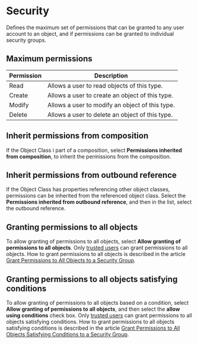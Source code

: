 # Security

Defines the maximum set of permissions that can be granted to any user account to an object, and if permissions can be granted to individual security groups.

## Maximum permissions

Permission | Description
---------- | -----------
Read       | Allows a user to read objects of this type.
Create     | Allows a user to create an object of this type.
Modify     | Allows a user to modify an object of this type.
Delete     | Allows a user to delete an object of this type.

## Inherit permissions from composition

If the Object Class i part of a composition, select **Permissions inherited from composition**, to inherit the permissions from the composition.

## Inherit permissions from outbound reference

If the Object Class has properties referencing other object classes, permissions can be inherited from the referenced object class. Select the **Permissions inherited from outbound reference**, and then in the list, select the outbound reference.

## Granting permissions to all objects

To allow granting of permissions to all objects, select **Allow granting of permissions to all objects**. Only [trusted users](../../../security/trusted-users.md) can grant permissions to all objects. How to grant permissions to all objects is described in the article [Grant Permissions to All Objects to a Security Group](../../../security/security-permissions.md).

## Granting permissions to all objects satisfying conditions

To allow granting of permissions to all objects based on a condition, select **Allow granting of permissions to all objects**, and then select the **allow using conditions** check box. Only [trusted users](../../../security/trusted-users.md) can grant permissions to all objects satisfying conditions. How to grant permissions to all objects satisfying conditions is described in the article [Grant Permissions to All Objects Satisfying Conditions to a Security Group](../../../security/security-permissions.md).



